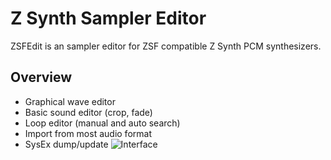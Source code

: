 # Z Synth Sampler Editor
ZSFEdit is an sampler editor for ZSF compatible Z Synth PCM synthesizers.
## Overview
* Graphical wave editor
* Basic sound editor (crop, fade)
* Loop editor (manual and auto search)
* Import from most audio format
* SysEx dump/update
![Interface](http://79.120.211.36/ZSF2.png) 
